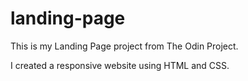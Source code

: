 # landing-page

This is my Landing Page project from The Odin Project.

I created a responsive website using HTML and CSS.